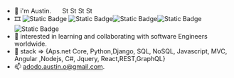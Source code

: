 - 👋 i'm Austin. &ensp;&ensp;&ensp;<a href="https://www.linkedin.com/in/austin-adodo-2855b41a9/" target="_blank"><img alt="Static Badge" src="https://img.shields.io/badge/LinkedIn-0077B5?style=for-the-badge&logo=linkedin&logoColor=white" style="height:1em; width: inherit;"></a> <img alt="Static Badge" src="https://img.shields.io/badge/C%23-239120?style=for-the-badge&logo=c-sharp&logoColor=white" href="" style="height:1em; width: inherit;"> <img alt="Static Badge" src="https://img.shields.io/badge/Python-3776AB?style=for-the-badge&logo=python&logoColor=white" href="" style="height:1em; width: inherit;"> <img alt="Static Badge" src="https://img.shields.io/badge/JavaScript-F7DF1E?style=for-the-badge&logo=javascript&logoColor=black" href="" style="height:1em; width: inherit;"> 
- 🎞️ <img alt="Static Badge" src="https://img.shields.io/badge/A%20Senior%20Software%20Engineer%20-8A2BE2"> <img alt="Static Badge" src="https://img.shields.io/badge/with%20significant%20experiences%20that%20include%20-8A2BE2"><img alt="Static Badge" src="https://img.shields.io/badge/developing%20E.R.Ps,%20Saas%20applications%20-8A2BE2"><img alt="Static Badge" src="https://img.shields.io/badge/backend%20and%20fontend%20-8A2BE2"><img alt="Static Badge" src="https://img.shields.io/badge/development%20of%20complex%20systems.-8A2BE2"> 
- 👀 interested in learning and collaborating with software Engineers worldwide.
- 🌱 stack => {Aps.net Core, Python,Django, SQL, NoSQL, Javascript, MVC, Angular ,Nodejs, C#, Jquery, React,REST,GraphQL}
- 📫  adodo.austin.o@gmail.com.

<!---
AustinAdodo/AustinAdodo is a ✨ special ✨ repository because its `README.md` (this file) appears on your GitHub profile.
You can click the Preview link to take a look at your changes.
--->
